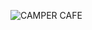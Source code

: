 ![CAMPER CAFE](https://github.com/kchilds1/FreeCodeCamp/assets/103333336/97f2e887-b600-4ff1-9e9f-6a1dbad1eaa4)
